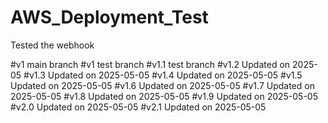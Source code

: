 # AWS_Deployment_Test


Tested the webhook

#v1 main branch
#v1 test branch
#v1.1 test branch
#v1.2 Updated on 2025-05
#v1.3 Updated on 2025-05-05
#v1.4 Updated on 2025-05-05
#v1.5 Updated on 2025-05-05
#v1.6 Updated on 2025-05-05
#v1.7 Updated on 2025-05-05
#v1.8 Updated on 2025-05-05
#v1.9 Updated on 2025-05-05
#v2.0 Updated on 2025-05-05
#v2.1 Updated on 2025-05-05

